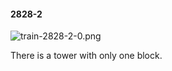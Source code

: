 #### 2828-2
![train-2828-2-0.png](https://github.com/lil-lab/nlvr/raw/master/nlvr/train/images/65/train-2828-2-0.png "train-2828-2-0.png")

There is a tower with only one block.